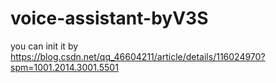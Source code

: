 # voice-assistant-byV3S
you can init it by https://blog.csdn.net/qq_46604211/article/details/116024970?spm=1001.2014.3001.5501
